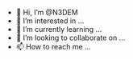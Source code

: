 - 👋 Hi, I’m @N3DEM
- 👀 I’m interested in ...
- 🌱 I’m currently learning ...
- 💞️ I’m looking to collaborate on ...
- 📫 How to reach me ...

<!---
N3DEM/N3DEM is a ✨ special ✨ repository because its `README.md` (this file) appears on your GitHub profile.
You can click the Preview link to take a look at your changes.
--->
